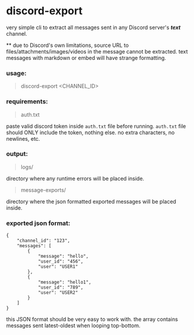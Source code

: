 # discord-export

very simple cli to extract all messages sent in any Discord server's ***text*** channel.

** due to Discord's own limitations, source URL to files/attachments/images/videos in the message cannot be extracted. text messages with markdown or embed will have strange formatting.

### usage: 

> discord-export <CHANNEL_ID>

### requirements: 

> auth.txt

paste valid discord token inside `auth.txt` file before running. `auth.txt` file should ONLY include the token, nothing else. no extra characters, no newlines, etc.

### output:

> logs/

directory where any runtime errors will be placed inside.

> message-exports/

directory where the json formatted exported messages will be placed inside.

### exported json format:

```
{
    "channel_id": "123",
    "messages": [
        {
            "message": "hello",
            "user_id": "456",
            "user": "USER1"
        },
        {
            "message": "hello1",
            "user_id": "789",
            "user": "USER2"
        }
    ]
}
```

this JSON format should be very easy to work with. the array contains messages sent latest-oldest when looping top-bottom.